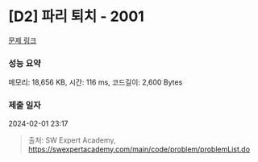# [D2] 파리 퇴치 - 2001 

[문제 링크](https://swexpertacademy.com/main/code/problem/problemDetail.do?contestProbId=AV5PzOCKAigDFAUq) 

### 성능 요약

메모리: 18,656 KB, 시간: 116 ms, 코드길이: 2,600 Bytes

### 제출 일자

2024-02-01 23:17



> 출처: SW Expert Academy, https://swexpertacademy.com/main/code/problem/problemList.do